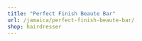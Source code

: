 ```yaml
---
title: "Perfect Finish Beaute Bar"
url: /jamaica/perfect-finish-beaute-bar/
shop: hairdresser
---
```

